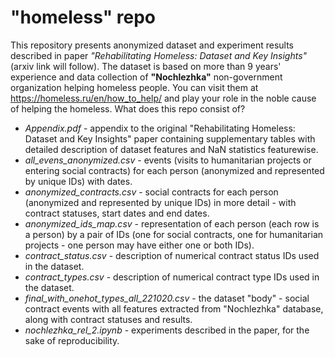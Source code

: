 # "homeless" repo
This repository presents anonymized dataset and experiment results described in paper *"Rehabilitating Homeless: Dataset and Key Insights"* (arxiv link will follow).
The dataset is based on more than 9 years' experience and data collection of **"Nochlezhka"** non-government organization helping homeless people.
You can visit them at https://homeless.ru/en/how_to_help/ and play your role in the noble cause of helping the homeless.
What does this repo consist of?
* *Appendix.pdf* - appendix to the original "Rehabilitating Homeless: Dataset and Key Insights" paper containing supplementary tables with detailed description of dataset features and NaN statistics featurewise.
* *all_evens_anonymized.csv* - events (visits to humanitarian projects or entering social contracts) for each person (anonymized and represented by unique IDs) with dates.
* *anonymized_contracts.csv* - social contracts for each person (anonymized and represented by unique IDs) in more detail - with contract statuses, start dates and end dates.
* *anonymized_ids_map.csv* - representation of each person (each row is a person) by a pair of IDs (one for social contracts, one for humanitarian projects - one person may have either one or both IDs).
* *contract_status.csv* - description of numerical contract status IDs used in the dataset.
* *contract_types.csv* - description of numerical contract type IDs used in the dataset.
* *final_with_onehot_types_all_221020.csv* - the dataset "body" - social contract events with all features extracted from "Nochlezhka" database, along with contract statuses and results.
* *nochlezhka_rel_2.ipynb* - experiments described in the paper, for the sake of reproducibility.
